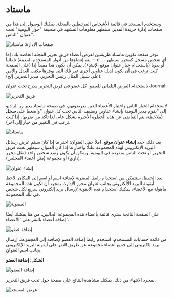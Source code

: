 # ماستاد

ويستخدم المسجد في قائمة الأشخاص المرتبطين بالمجلة. يمكنك الوصول إلى هذا من صفحات إدارة جريدة المدير. ستظهر معلومات المشهد في صحيفة "حول اليومية" تحت عنوان "الناس".



![صفحات الإدارة: ماستاد](images/chapter5/jm_masthead.png)


توفر صفحة تكوين ماستاد طريقتين لعرض أعضاء فريق تحرير المجلة الخاصة بك: إما تلقائياً (يتم إنشاؤها من أدوار المستخدم المعينة -- e. .، أي شخص مسجل كمحرر سيظهر على الصفحة) أو يدويا (باستخدام خيار عنوان موقع الإنشاء). يمكن أن يكون هذا مفيداً إذا كنت ترغب في أن يكون لديك عناوين أخرى غير تلك التي يوفرها مكتب العدل والأمن (على سبيل المثال رئيس التحرير، مدير التحرير، إلخ).

باستخدام العرض التلقائي للعضو، كل عضو في فريق التحرير مدرج تحت عنوان Journal:

![فريق التحرير](images/chapter5/editorial_team.png)



لاستخدام الخيار الثاني واختيار الأعضاء الذين يعرضونهم، في صفحة ماستاد يغير زر الراديو إلى "يقوم مدير اليومية بإنشاء عناوين ويضيف الناس تحت كل عنوان "واضغط على **سجل** (ملاحظة، يتم التغاضي عن هذه الخطوة الأخيرة بشكل عام، لذا تأكد من ضربها، إذا كنت ترغب في التغيير من خيار إلى آخر).



![ماستاد](images/chapter5/masthead.png)


بعد ذلك، حدد **إنشاء عنوان موقع**. املأ حقل العنوان؛ اختر ما إذا كان سيتم عرض رسائل البريد الإلكتروني لهذه المجموعة علناً؛ واختار ما إذا كان العنوان سيظهر تحت فريق التحرير أو تحت الناس بمفرده في اليومية. ويمكن أن يكون وضع شخص واحد (مثل محرر إداري) أو مجموعة (مثل أعضاء المجلس).




![إنشاء عنوان](images/chapter5/masthead_create_title.png)




بعد الحفظ، ستتمكن من استخدام رابط العضوية لإضافة اسم أو اسم إلى المكان. لاحظ أيقونة البريد الإلكتروني بجانب عنوان محرر الإدارة. بمجرد أن تكون هذه المجموعة مأهولة مع الأعضاء، يمكنك استخدام هذه الأيقونة لإرسال بريد إلكتروني سريع لكل شخص في تلك المجموعة.




![العضوية](images/chapter5/masthead_membership.png)


على الصفحة الناتجة سترى قائمة بأعضاء هذه المجموعة الحاليين. من هنا يمكنك أيضًا إضافة أعضاء بالنقر على 'الأعضاء'.



![إضافة عضو](images/chapter5/masthead_add_member.png)


من قائمة حسابات المستخدم، استخدم رابط إضافة العضو لإضافته إلى المجموعة. إرسال بريد إلكتروني إلى جميع أعضاء مجموعة عن طريق النقر على أيقونة البريد الإلكتروني بجانب اسم العنوان.

**الشكل: إضافة العضو**

![إضافة العضو](images/chapter5/masthead_adding_member.png)

بمجرد الانتهاء من ذلك، يمكنك مشاهدة النتائج على صفحة حول تحت فريق التحرير.



![عرض المسجد](images/chapter5/masthead_display.png)